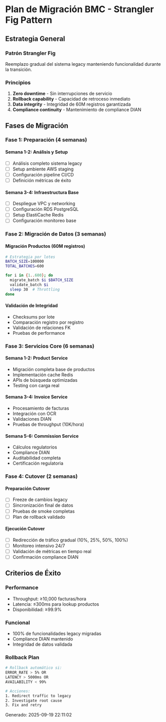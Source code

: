 # Plan de Migración BMC - Strangler Fig Pattern

## Estrategia General

### Patrón Strangler Fig
Reemplazo gradual del sistema legacy manteniendo funcionalidad durante la transición.

### Principios
1. **Zero downtime** - Sin interrupciones de servicio
2. **Rollback capability** - Capacidad de retroceso inmediato
3. **Data integrity** - Integridad de 60M registros garantizada
4. **Compliance continuity** - Mantenimiento de compliance DIAN

## Fases de Migración

### Fase 1: Preparación (4 semanas)

#### Semana 1-2: Análisis y Setup
- [ ] Análisis completo sistema legacy
- [ ] Setup ambiente AWS staging
- [ ] Configuración pipeline CI/CD
- [ ] Definición métricas de éxito

#### Semana 3-4: Infraestructura Base
- [ ] Despliegue VPC y networking
- [ ] Configuración RDS PostgreSQL
- [ ] Setup ElastiCache Redis
- [ ] Configuración monitoreo base

### Fase 2: Migración de Datos (3 semanas)

#### Migración Productos (60M registros)
```bash
# Estrategia por lotes
BATCH_SIZE=100000
TOTAL_BATCHES=600

for i in {1..600}; do
  migrate_batch $i $BATCH_SIZE
  validate_batch $i
  sleep 30  # Throttling
done
```

#### Validación de Integridad
- Checksums por lote
- Comparación registro por registro
- Validación de relaciones FK
- Pruebas de performance

### Fase 3: Servicios Core (6 semanas)

#### Semana 1-2: Product Service
- Migración completa base de productos
- Implementación cache Redis
- APIs de búsqueda optimizadas
- Testing con carga real

#### Semana 3-4: Invoice Service  
- Procesamiento de facturas
- Integración con OCR
- Validaciones DIAN
- Pruebas de throughput (10K/hora)

#### Semana 5-6: Commission Service
- Cálculos regulatorios
- Compliance DIAN
- Auditabilidad completa
- Certificación regulatoria

### Fase 4: Cutover (2 semanas)

#### Preparación Cutover
- [ ] Freeze de cambios legacy
- [ ] Sincronización final de datos
- [ ] Pruebas de smoke completas
- [ ] Plan de rollback validado

#### Ejecución Cutover
- [ ] Redirección de tráfico gradual (10%, 25%, 50%, 100%)
- [ ] Monitoreo intensivo 24/7
- [ ] Validación de métricas en tiempo real
- [ ] Confirmación compliance DIAN

## Criterios de Éxito

### Performance
- Throughput: ≥10,000 facturas/hora
- Latencia: ≤300ms para lookup productos
- Disponibilidad: ≥99.9%

### Funcional
- 100% de funcionalidades legacy migradas
- Compliance DIAN mantenido
- Integridad de datos validada

### Rollback Plan
```bash
# Rollback automático si:
ERROR_RATE > 5% OR
LATENCY > 5000ms OR  
AVAILABILITY < 99%

# Acciones:
1. Redirect traffic to legacy
2. Investigate root cause
3. Fix and retry
```

Generado: 2025-09-19 22:11:02
